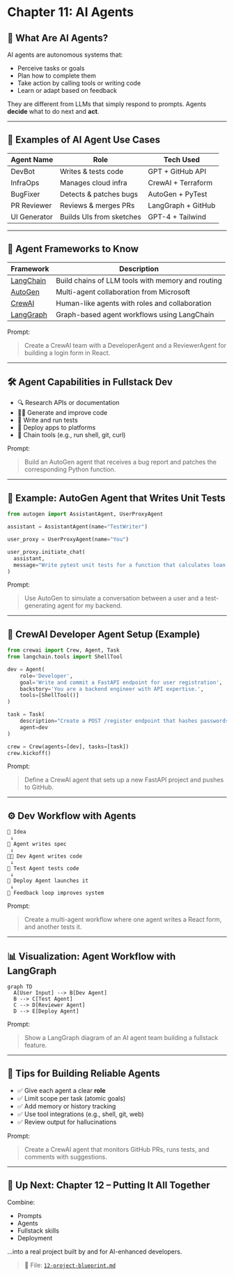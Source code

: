 # Chapter 11: AI Agents

## 🤖 What Are AI Agents?

AI agents are autonomous systems that:

- Perceive tasks or goals
- Plan how to complete them
- Take action by calling tools or writing code
- Learn or adapt based on feedback

They are different from LLMs that simply respond to prompts. Agents **decide** what to do next and **act**.

---

## 🧠 Examples of AI Agent Use Cases

| Agent Name   | Role                       | Tech Used             |
|--------------|----------------------------|------------------------|
| DevBot       | Writes & tests code        | GPT + GitHub API      |
| InfraOps     | Manages cloud infra        | CrewAI + Terraform     |
| BugFixer     | Detects & patches bugs     | AutoGen + PyTest       |
| PR Reviewer  | Reviews & merges PRs       | LangGraph + GitHub     |
| UI Generator | Builds UIs from sketches   | GPT-4 + Tailwind       |

---

## 🔁 Agent Frameworks to Know

| Framework     | Description                                        |
|----------------|----------------------------------------------------|
| [LangChain](https://www.langchain.com/)  | Build chains of LLM tools with memory and routing |
| [AutoGen](https://github.com/microsoft/autogen)     | Multi-agent collaboration from Microsoft           |
| [CrewAI](https://github.com/joaomdmoura/crewai)     | Human-like agents with roles and collaboration     |
| [LangGraph](https://github.com/langchain-ai/langgraph) | Graph-based agent workflows using LangChain        |

Prompt:

> Create a CrewAI team with a DeveloperAgent and a ReviewerAgent for building a login form in React.

---

## 🛠️ Agent Capabilities in Fullstack Dev

- 🔍 Research APIs or documentation
- 🧑‍💻 Generate and improve code
- 🧪 Write and run tests
- 🚀 Deploy apps to platforms
- 🧩 Chain tools (e.g., run shell, git, curl)

Prompt:

> Build an AutoGen agent that receives a bug report and patches the corresponding Python function.

---

## 🧪 Example: AutoGen Agent that Writes Unit Tests

```python
from autogen import AssistantAgent, UserProxyAgent

assistant = AssistantAgent(name="TestWriter")

user_proxy = UserProxyAgent(name="You")

user_proxy.initiate_chat(
  assistant,
  message="Write pytest unit tests for a function that calculates loan interest over time."
)
```

Prompt:

> Use AutoGen to simulate a conversation between a user and a test-generating agent for my backend.

---

## 🧰 CrewAI Developer Agent Setup (Example)

```python
from crewai import Crew, Agent, Task
from langchain.tools import ShellTool

dev = Agent(
    role='Developer',
    goal='Write and commit a FastAPI endpoint for user registration',
    backstory='You are a backend engineer with API expertise.',
    tools=[ShellTool()]
)

task = Task(
    description="Create a POST /register endpoint that hashes passwords and saves user data.",
    agent=dev
)

crew = Crew(agents=[dev], tasks=[task])
crew.kickoff()
```

Prompt:

> Define a CrewAI agent that sets up a new FastAPI project and pushes to GitHub.

---

## ⚙️ Dev Workflow with Agents

```
🧠 Idea
 ↓
📝 Agent writes spec
 ↓
👩‍💻 Dev Agent writes code
 ↓
🧪 Test Agent tests code
 ↓
🚀 Deploy Agent launches it
 ↓
🔁 Feedback loop improves system
```

Prompt:

> Create a multi-agent workflow where one agent writes a React form, and another tests it.

---

## 📊 Visualization: Agent Workflow with LangGraph

```mermaid
graph TD
  A[User Input] --> B[Dev Agent]
  B --> C[Test Agent]
  C --> D[Reviewer Agent]
  D --> E[Deploy Agent]
```

Prompt:

> Show a LangGraph diagram of an AI agent team building a fullstack feature.

---

## 🧠 Tips for Building Reliable Agents

- ✅ Give each agent a clear **role**
- ✅ Limit scope per task (atomic goals)
- ✅ Add memory or history tracking
- ✅ Use tool integrations (e.g., shell, git, web)
- ✅ Review output for hallucinations

Prompt:

> Create a CrewAI agent that monitors GitHub PRs, runs tests, and comments with suggestions.

---

## 🧭 Up Next: Chapter 12 – Putting It All Together

Combine:

- Prompts
- Agents
- Fullstack skills
- Deployment

…into a real project built by and for AI-enhanced developers.

> 📂 File: [`12-project-blueprint.md`](./12-project-blueprint.md)
